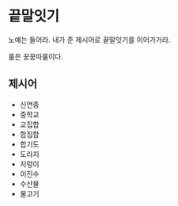 # 끝말잇기
노예는 들어라. 내가 준 제시어로 끝말잇기를 이어가거라.

룰은 꿍꿍따룰이다.

## 제시어
- 신연중
- 중학교
- 교집합
- 합집합
- 합기도
- 도라지
- 지렁이
- 이진수
- 수산물
- 물고기